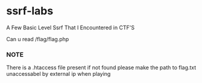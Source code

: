 # ssrf-labs

A Few Basic Level Ssrf That I Encountered in CTF'S

Can u read  /flag/flag.php

### NOTE
There is a .htaccess file present if not found please make the path to flag.txt unaccessabel by external ip when playing
